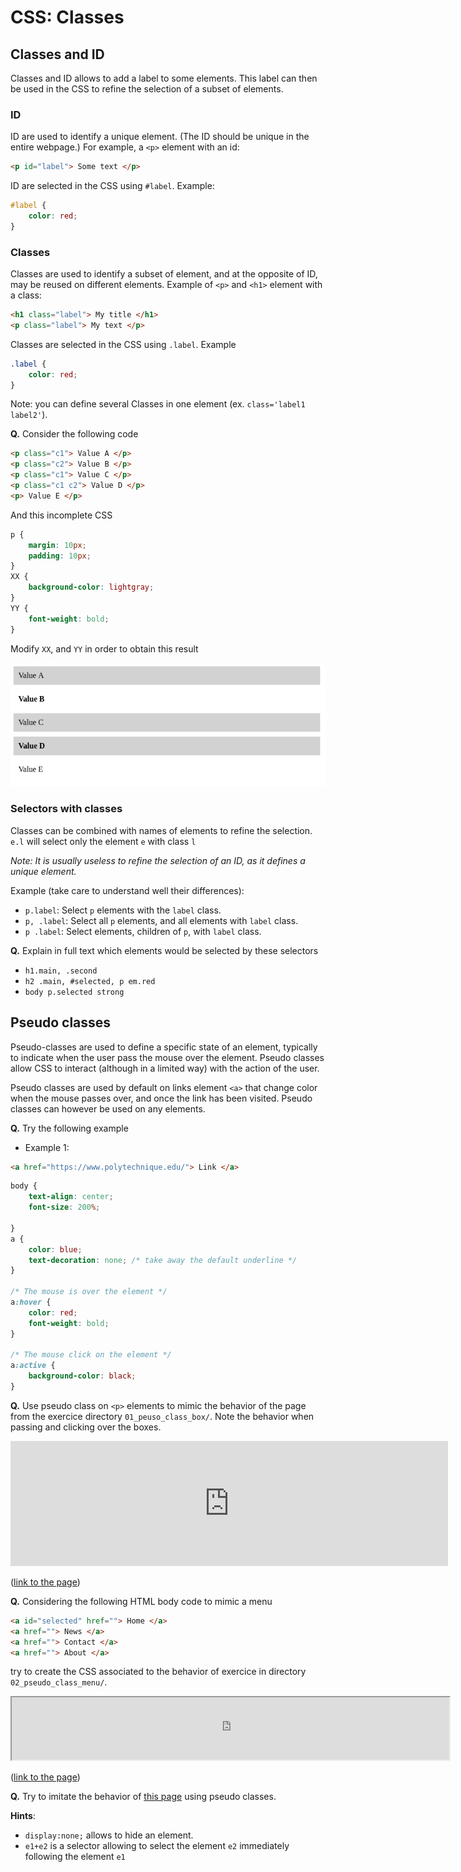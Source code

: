 # CSS: Classes

## Classes and ID

Classes and ID allows to add a label to some elements. This label can then be used in the CSS to refine the selection of a subset of elements.

### ID

ID are used to identify a unique element.
(The ID should be unique in the entire webpage.)
For example, a `<p>` element with an id:

```html
<p id="label"> Some text </p>
```

ID are selected in the CSS using `#label`. Example:

```css
#label {
	color: red;
}
```

### Classes

Classes are used to identify a subset of element, and at the opposite of ID, may be reused on different elements.
Example of `<p>` and `<h1>` element with a class:

```html
<h1 class="label"> My title </h1>
<p class="label"> My text </p>
```

Classes are selected in the CSS using `.label`. Example

```css
.label {
	color: red;
}
```

Note: you can define several Classes in one element (ex. `class='label1 label2'`).

__Q.__ Consider the following code

```html
<p class="c1"> Value A </p>
<p class="c2"> Value B </p>
<p class="c1"> Value C </p>
<p class="c1 c2"> Value D </p>
<p> Value E </p>
```

And this incomplete CSS

```css
p {
	margin: 10px;
	padding: 10px;
}
XX {
	background-color: lightgray;
}
YY {
	font-weight: bold;
}
```

Modify `XX`, and `YY` in order to obtain this result

![](pictures/classes_exercice.png)

### Selectors with classes

Classes can be combined with names of elements to refine the selection.
`e.l` will select only the element `e` with class `l`

_Note: It is usually useless to refine the selection of an ID, as it defines a unique element._

Example (take care to understand well their differences):
* `p.label`: Select `p` elements with the `label` class.
* `p, .label`: Select all `p` elements, and all elements with `label` class.
* `p .label`: Select elements, children of `p`, with `label` class.

__Q.__ Explain in full text which elements would be selected by these selectors

* `h1.main, .second`
* `h2 .main, #selected, p em.red`
* `body p.selected strong`


## Pseudo classes

Pseudo-classes are used to define a specific state of an element, typically to indicate when the user pass the mouse over the element. Pseudo classes allow CSS to interact (although in a limited way) with the action of the user.

Pseudo classes are used by default on links element `<a>` that change color when the mouse passes over, and once the link has been visited.
Pseudo classes can however be used on any elements.

__Q.__ Try the following example

* Example 1:

```html
<a href="https://www.polytechnique.edu/"> Link </a>
```

```css
body {
	text-align: center;
	font-size: 200%;

}
a {
	color: blue;
	text-decoration: none; /* take away the default underline */
}

/* The mouse is over the element */
a:hover {
	color: red;
	font-weight: bold;
}

/* The mouse click on the element */
a:active {
	background-color: black;
}
```

__Q.__ Use pseudo class on `<p>` elements to mimic the behavior of the page from the exercice directory `01_peuso_class_box/`. Note the behavior when passing and clicking over the boxes.

<iframe width="700px" height="200px" frameBorder="0" src="https://imagecomputing.net/damien.rohmer/teaching/2017_2018/semester_2/CSE_104/online_exercices/A_html_css/04_classes/exercice/01_pseudo_class_box/">
</iframe>

(<a href="https://imagecomputing.net/damien.rohmer/teaching/2017_2018/semester_2/CSE_104/online_exercices/A_html_css/04_classes/exercice/01_pseudo_class_box/">link to the page</a>)

__Q.__ Considering the following HTML body code to mimic a menu

```html
<a id="selected" href=""> Home </a>
<a href=""> News </a>
<a href=""> Contact </a>
<a href=""> About </a>
```

try to create the CSS associated to the behavior of exercice in directory `02_pseudo_class_menu/`.

<iframe width="700px" height="100px" src="https://imagecomputing.net/damien.rohmer/teaching/2017_2018/semester_2/CSE_104/online_exercices/A_html_css/04_classes/exercice/02_pseudo_class_menu/">
</iframe>

(<a href="https://imagecomputing.net/damien.rohmer/teaching/2017_2018/semester_2/CSE_104/online_exercices/A_html_css/04_classes/exercice/02_pseudo_class_menu/">link to the page</a>)


__Q.__ Try to imitate the behavior of [this page](exercice/03_pseudo_class_appearance/index.html) using pseudo classes.

__Hints__:
* `display:none;` allows to hide an element.
* `e1+e2` is a selector allowing to select the element `e2` immediately following the element `e1`

